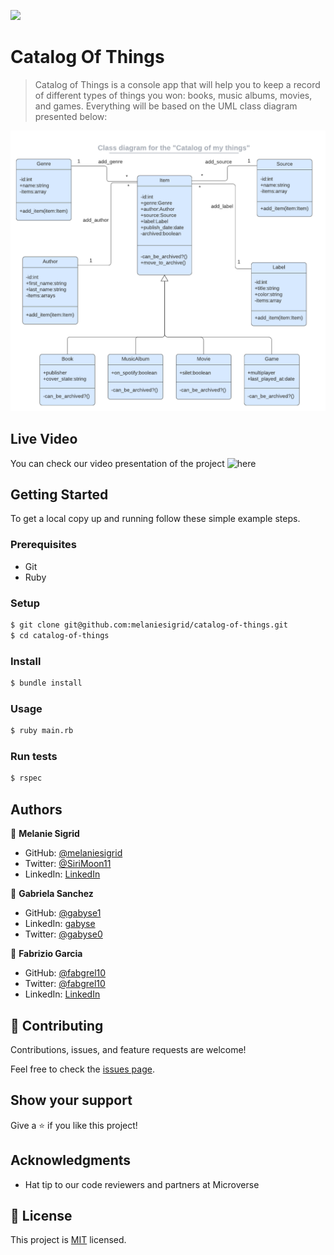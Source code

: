 ![](https://img.shields.io/badge/Microverse-blueviolet)

# Catalog Of Things

> Catalog of Things is a console app that will help you to keep a record of different types of things you won: books, music albums, movies, and games. Everything will be based on the UML class diagram presented below:

![screenshot](./catalog_of_my_things.png)

## Live Video
You can check our video presentation of the project ![here](https://youtu.be/WV8CIaeEZ9k)

## Getting Started

To get a local copy up and running follow these simple example steps.

### Prerequisites

- Git
- Ruby

### Setup

```bash
$ git clone git@github.com:melaniesigrid/catalog-of-things.git
$ cd catalog-of-things
```

### Install


```bash
$ bundle install
```

### Usage

```bash
$ ruby main.rb
```

### Run tests

```bash
$ rspec
```

## Authors

👤 **Melanie Sigrid**

- GitHub: [@melaniesigrid](https://github.com/melaniesigrid)
- Twitter: [@SiriMoon11](https://twitter.com/SiriMoon11)
- LinkedIn: [LinkedIn](https://www.linkedin.com/in/melaniesigrid/)

👤 **Gabriela Sanchez**

- GitHub: [@gabyse1](https://github.com/gabyse1)
- LinkedIn: [gabyse](https://www.linkedin.com/in/gabyse/)
- Twitter: [@gabyse0](https://twitter.com/gabyse0)

👤 **Fabrizio Garcia**

- GitHub: [@fabgrel10](https://github.com/fabgrel10)
- Twitter: [@fabgrel10](https://twitter.com/fabgrel10)
- LinkedIn: [LinkedIn](https://www.linkedin.com/in/fabgrel10/)

## 🤝 Contributing

Contributions, issues, and feature requests are welcome!

Feel free to check the [issues page](../../issues/).

## Show your support

Give a ⭐️ if you like this project!

## Acknowledgments

- Hat tip to our code reviewers and partners at Microverse

## 📝 License

This project is [MIT](./MIT.md) licensed.
